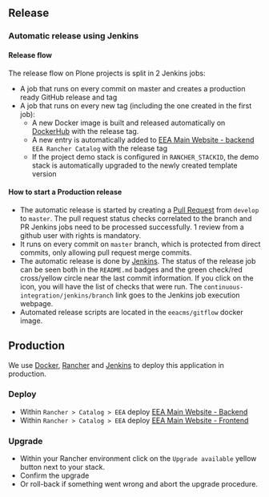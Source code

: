 ## Release

### Automatic release using Jenkins

#### Release flow

The release flow on Plone projects is split in 2 Jenkins jobs:

* A job that runs on every commit on master and creates a production ready GitHub release and tag
* A job that runs on every new tag (including the one created in the first job):
    * A new Docker image is built and released automatically on [DockerHub](https://hub.docker.com/r/eeacms/eea-website-backend) with the release tag.
    * A new entry is automatically added to [EEA Main Website - backend](https://github.com/eea/eea.rancher.catalog/tree/master/templates/eea-website-backend) `EEA Rancher Catalog` with the release tag
    * If the project demo stack is configured in `RANCHER_STACKID`, the demo stack is automatically upgraded to the newly created template version

#### How to start a Production release

*  The automatic release is started by creating a [Pull Request](../../compare/master...develop) from `develop` to `master`. The pull request status checks correlated to the branch and PR Jenkins jobs need to be processed successfully. 1 review from a github user with rights is mandatory.
* It runs on every commit on `master` branch, which is protected from direct commits, only allowing pull request merge commits.
* The automatic release is done by [Jenkins](https://ci.eionet.europa.eu). The status of the release job can be seen both in the `README.md` badges and the green check/red cross/yellow circle near the last commit information. If you click on the icon, you will have the list of checks that were run. The `continuous-integration/jenkins/branch` link goes to the Jenkins job execution webpage.
* Automated release scripts are located in the `eeacms/gitflow` docker image.

## Production

We use [Docker](https://www.docker.com/), [Rancher](https://rancher.com/) and [Jenkins](https://jenkins.io/) to deploy this application in production.

### Deploy

* Within `Rancher > Catalog > EEA` deploy [EEA Main Website - Backend](https://github.com/eea/eea.rancher.catalog/tree/master/templates/eea-website-backend)
* Within `Rancher > Catalog > EEA` deploy [EEA Main Website - Frontend](https://github.com/eea/eea.rancher.catalog/tree/master/templates/eea-website-frontend)

### Upgrade

* Within your Rancher environment click on the `Upgrade available` yellow button next to your stack.
* Confirm the upgrade
* Or roll-back if something went wrong and abort the upgrade procedure.
